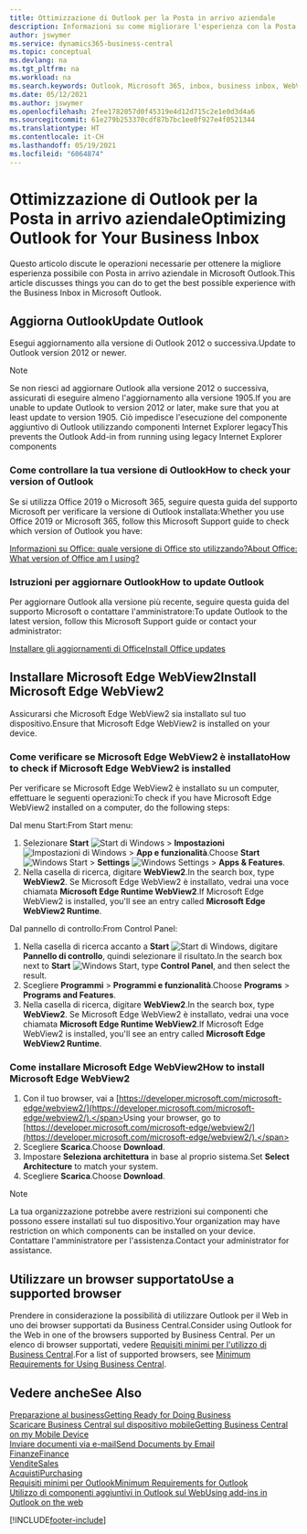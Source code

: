 ```yaml
---
title: Ottimizzazione di Outlook per la Posta in arrivo aziendale
description: Informazioni su come migliorare l'esperienza con la Posta in arrivo aziendale in Business Microsoft Outlook.
author: jswymer
ms.service: dynamics365-business-central
ms.topic: conceptual
ms.devlang: na
ms.tgt_pltfrm: na
ms.workload: na
ms.search.keywords: Outlook, Microsoft 365, inbox, business inbox, WebView2, Edge, addin, add-in
ms.date: 05/12/2021
ms.author: jswymer
ms.openlocfilehash: 2fee1782057d0f45319e4d12d715c2e1e0d3d4a6
ms.sourcegitcommit: 61e279b253370cdf87b7bc1ee0f927e4f0521344
ms.translationtype: HT
ms.contentlocale: it-CH
ms.lasthandoff: 05/19/2021
ms.locfileid: "6064874"
---
```

# <a name="optimizing-outlook-for-your-business-inbox"></a><span data-ttu-id="4f023-103">Ottimizzazione di Outlook per la Posta in arrivo aziendale</span><span class="sxs-lookup"><span data-stu-id="4f023-103">Optimizing Outlook for Your Business Inbox</span></span> 

<span data-ttu-id="4f023-104">Questo articolo discute le operazioni necessarie per ottenere la migliore esperienza possibile con Posta in arrivo aziendale in Microsoft Outlook.</span><span class="sxs-lookup"><span data-stu-id="4f023-104">This article discusses things you can do to get the best possible experience with the Business Inbox in Microsoft Outlook.</span></span> 

## <a name="update-outlook"></a><span data-ttu-id="4f023-105">Aggiorna Outlook</span><span class="sxs-lookup"><span data-stu-id="4f023-105">Update Outlook</span></span>

<span data-ttu-id="4f023-106">Esegui aggiornamento alla versione di Outlook 2012 o successiva.</span><span class="sxs-lookup"><span data-stu-id="4f023-106">Update to Outlook version 2012 or newer.</span></span>

> [!NOTE]
> <span data-ttu-id="4f023-107">Se non riesci ad aggiornare Outlook alla versione 2012 o successiva, assicurati di eseguire almeno l'aggiornamento alla versione 1905.</span><span class="sxs-lookup"><span data-stu-id="4f023-107">If you are unable to update Outlook to version 2012 or later, make sure that you at least update to version 1905.</span></span> <span data-ttu-id="4f023-108">Ciò impedisce l'esecuzione del componente aggiuntivo di Outlook utilizzando componenti Internet Explorer legacy</span><span class="sxs-lookup"><span data-stu-id="4f023-108">This prevents the Outlook Add-in from running using legacy Internet Explorer components</span></span>

### <a name="how-to-check-your-version-of-outlook"></a><span data-ttu-id="4f023-109">Come controllare la tua versione di Outlook</span><span class="sxs-lookup"><span data-stu-id="4f023-109">How to check your version of Outlook</span></span>

<span data-ttu-id="4f023-110">Se si utilizza Office 2019 o Microsoft 365, seguire questa guida del supporto Microsoft per verificare la versione di Outlook installata:</span><span class="sxs-lookup"><span data-stu-id="4f023-110">Whether you use Office 2019 or Microsoft 365, follow this Microsoft Support guide to check which version of Outlook you have:</span></span>  

[<span data-ttu-id="4f023-111">Informazioni su Office: quale versione di Office sto utilizzando?</span><span class="sxs-lookup"><span data-stu-id="4f023-111">About Office: What version of Office am I using?</span></span>](https://support.microsoft.com/office/about-office-what-version-of-office-am-i-using-932788b8-a3ce-44bf-bb09-e334518b8b19)

### <a name="how-to-update-outlook"></a><span data-ttu-id="4f023-112">Istruzioni per aggiornare Outlook</span><span class="sxs-lookup"><span data-stu-id="4f023-112">How to update Outlook</span></span>

<span data-ttu-id="4f023-113">Per aggiornare Outlook alla versione più recente, seguire questa guida del supporto Microsoft o contattare l'amministratore:</span><span class="sxs-lookup"><span data-stu-id="4f023-113">To update Outlook to the latest version, follow this Microsoft Support guide or contact your administrator:</span></span>

[<span data-ttu-id="4f023-114">Installare gli aggiornamenti di Office</span><span class="sxs-lookup"><span data-stu-id="4f023-114">Install Office updates</span></span>](https://support.microsoft.com/office/install-office-updates-2ab296f3-7f03-43a2-8e50-46de917611c5)

## <a name="install-microsoft-edge-webview2"></a><span data-ttu-id="4f023-115">Installare Microsoft Edge WebView2</span><span class="sxs-lookup"><span data-stu-id="4f023-115">Install Microsoft Edge WebView2</span></span>

<span data-ttu-id="4f023-116">Assicurarsi che Microsoft Edge WebView2 sia installato sul tuo dispositivo.</span><span class="sxs-lookup"><span data-stu-id="4f023-116">Ensure that Microsoft Edge WebView2 is installed on your device.</span></span>

### <a name="how-to-check-if-microsoft-edge-webview2-is-installed"></a><span data-ttu-id="4f023-117">Come verificare se Microsoft Edge WebView2 è installato</span><span class="sxs-lookup"><span data-stu-id="4f023-117">How to check if Microsoft Edge WebView2 is installed</span></span> 

<span data-ttu-id="4f023-118">Per verificare se Microsoft Edge WebView2 è installato su un computer, effettuare le seguenti operazioni:</span><span class="sxs-lookup"><span data-stu-id="4f023-118">To check if you have Microsoft Edge WebView2 installed on a computer, do the following steps:</span></span>

<span data-ttu-id="4f023-119">Dal menu Start:</span><span class="sxs-lookup"><span data-stu-id="4f023-119">From Start menu:</span></span>

1. <span data-ttu-id="4f023-120">Selezionare **Start** ![Start di Windows](media/windows-start-icon.png "Icona Start di Windows") > **Impostazioni** ![Impostazioni di Windows](media/windows-settings-icon.png "Icona Impostazioni di Windows") > **App e funzionalità**.</span><span class="sxs-lookup"><span data-stu-id="4f023-120">Choose **Start** ![Windows Start](media/windows-start-icon.png "Windows Start icon") > **Settings** ![Windows Settings](media/windows-settings-icon.png "Windows Settings icon") > **Apps & Features**.</span></span>
2. <span data-ttu-id="4f023-121">Nella casella di ricerca, digitare **WebView2**.</span><span class="sxs-lookup"><span data-stu-id="4f023-121">In the search box, type **WebView2**.</span></span> <span data-ttu-id="4f023-122">Se Microsoft Edge WebView2 è installato, vedrai una voce chiamata **Microsoft Edge Runtime WebView2**.</span><span class="sxs-lookup"><span data-stu-id="4f023-122">If Microsoft Edge WebView2 is installed, you'll see an entry called **Microsoft Edge WebView2 Runtime**.</span></span>

<span data-ttu-id="4f023-123">Dal pannello di controllo:</span><span class="sxs-lookup"><span data-stu-id="4f023-123">From Control Panel:</span></span>

1. <span data-ttu-id="4f023-124">Nella casella di ricerca accanto a **Start** ![Start di Windows](media/windows-start-icon.png "Icona Start di Windows"), digitare **Pannello di controllo**, quindi selezionare il risultato.</span><span class="sxs-lookup"><span data-stu-id="4f023-124">In the search box next to **Start** ![Windows Start](media/windows-start-icon.png "Windows Start icon"), type **Control Panel**, and then select the result.</span></span>
2. <span data-ttu-id="4f023-125">Scegliere **Programmi** > **Programmi e funzionalità**.</span><span class="sxs-lookup"><span data-stu-id="4f023-125">Choose **Programs** > **Programs and Features**.</span></span>
3. <span data-ttu-id="4f023-126">Nella casella di ricerca, digitare **WebView2**.</span><span class="sxs-lookup"><span data-stu-id="4f023-126">In the search box, type **WebView2**.</span></span> <span data-ttu-id="4f023-127">Se Microsoft Edge WebView2 è installato, vedrai una voce chiamata **Microsoft Edge Runtime WebView2**.</span><span class="sxs-lookup"><span data-stu-id="4f023-127">If Microsoft Edge WebView2 is installed, you'll see an entry called **Microsoft Edge WebView2 Runtime**.</span></span>

### <a name="how-to-install-microsoft-edge-webview2"></a><span data-ttu-id="4f023-128">Come installare Microsoft Edge WebView2</span><span class="sxs-lookup"><span data-stu-id="4f023-128">How to install Microsoft Edge WebView2</span></span> 

1. <span data-ttu-id="4f023-129">Con il tuo browser, vai a [https://developer.microsoft.com/microsoft-edge/webview2/](https://developer.microsoft.com/microsoft-edge/webview2/).</span><span class="sxs-lookup"><span data-stu-id="4f023-129">Using your browser, go to [https://developer.microsoft.com/microsoft-edge/webview2/](https://developer.microsoft.com/microsoft-edge/webview2/).</span></span>
2. <span data-ttu-id="4f023-130">Scegliere **Scarica**.</span><span class="sxs-lookup"><span data-stu-id="4f023-130">Choose **Download**.</span></span>
3. <span data-ttu-id="4f023-131">Impostare **Seleziona architettura** in base al proprio sistema.</span><span class="sxs-lookup"><span data-stu-id="4f023-131">Set **Select Architecture** to match your system.</span></span>
4. <span data-ttu-id="4f023-132">Scegliere **Scarica**.</span><span class="sxs-lookup"><span data-stu-id="4f023-132">Choose **Download**.</span></span>

> [!NOTE]
> <span data-ttu-id="4f023-133">La tua organizzazione potrebbe avere restrizioni sui componenti che possono essere installati sul tuo dispositivo.</span><span class="sxs-lookup"><span data-stu-id="4f023-133">Your organization may have restriction on which components can be installed on your device.</span></span> <span data-ttu-id="4f023-134">Contattare l'amministratore per l'assistenza.</span><span class="sxs-lookup"><span data-stu-id="4f023-134">Contact your administrator for assistance.</span></span>

## <a name="use-a-supported-browser"></a><span data-ttu-id="4f023-135">Utilizzare un browser supportato</span><span class="sxs-lookup"><span data-stu-id="4f023-135">Use a supported browser</span></span>

<span data-ttu-id="4f023-136">Prendere in considerazione la possibilità di utilizzare Outlook per il Web in uno dei browser supportati da Business Central.</span><span class="sxs-lookup"><span data-stu-id="4f023-136">Consider using Outlook for the Web in one of the browsers supported by Business Central.</span></span> <span data-ttu-id="4f023-137">Per un elenco di browser supportati, vedere [Requisiti minimi per l'utilizzo di Business Central](product-requirements.md#browsers).</span><span class="sxs-lookup"><span data-stu-id="4f023-137">For a list of supported browsers, see [Minimum Requirements for Using Business Central](product-requirements.md#browsers).</span></span>

## <a name="see-also"></a><span data-ttu-id="4f023-138">Vedere anche</span><span class="sxs-lookup"><span data-stu-id="4f023-138">See Also</span></span>

[<span data-ttu-id="4f023-139">Preparazione al business</span><span class="sxs-lookup"><span data-stu-id="4f023-139">Getting Ready for Doing Business</span></span>](ui-get-ready-business.md)  
[<span data-ttu-id="4f023-140">Scaricare Business Central sul dispositivo mobile</span><span class="sxs-lookup"><span data-stu-id="4f023-140">Getting Business Central on my Mobile Device</span></span>](install-mobile-app.md)  
[<span data-ttu-id="4f023-141">Inviare documenti via e-mail</span><span class="sxs-lookup"><span data-stu-id="4f023-141">Send Documents by Email</span></span>](ui-how-send-documents-email.md)  
[<span data-ttu-id="4f023-142">Finanze</span><span class="sxs-lookup"><span data-stu-id="4f023-142">Finance</span></span>](finance.md)  
[<span data-ttu-id="4f023-143">Vendite</span><span class="sxs-lookup"><span data-stu-id="4f023-143">Sales</span></span>](sales-manage-sales.md)  
[<span data-ttu-id="4f023-144">Acquisti</span><span class="sxs-lookup"><span data-stu-id="4f023-144">Purchasing</span></span>](purchasing-manage-purchasing.md)  
[<span data-ttu-id="4f023-145">Requisiti minimi per Outlook</span><span class="sxs-lookup"><span data-stu-id="4f023-145">Minimum Requirements for Outlook</span></span>](product-requirements.md#outlook)  
[<span data-ttu-id="4f023-146">Utilizzo di componenti aggiuntivi in Outlook sul Web</span><span class="sxs-lookup"><span data-stu-id="4f023-146">Using add-ins in Outlook on the web</span></span>](https://support.office.com/article/Using-Add-ins-in-Outlook-on-the-web-8f2ce816-5df4-44a5-958c-f7f9d6dabdce?appver=OWB150)  


[!INCLUDE[footer-include](includes/footer-banner.md)]